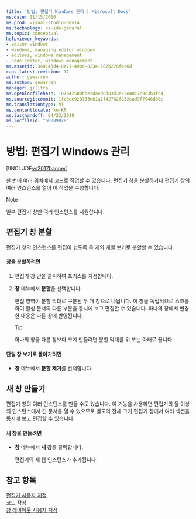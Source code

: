 ```yaml
---
title: '방법: 편집기 Windows 관리 | Microsoft Docs'
ms.date: 11/15/2016
ms.prod: visual-studio-dev14
ms.technology: vs-ide-general
ms.topic: conceptual
helpviewer_keywords:
- editor windows
- windows, managing editor windows
- editors, windows management
- Code Editor, windows management
ms.assetid: 340143d4-8a71-490d-823e-162b276f4c6d
caps.latest.revision: 17
author: gewarren
ms.author: gewarren
manager: jillfra
ms.openlocfilehash: 107b42500bbe2daed0d03d3e23e4817c9c3b3fc4
ms.sourcegitcommit: 1fc6ee928733e61a1f42782f832ead9f7946d00c
ms.translationtype: MT
ms.contentlocale: ko-KR
ms.lasthandoff: 04/22/2019
ms.locfileid: "60089928"
---
```

# <a name="how-to-manage-editor-windows"></a>방법: 편집기 Windows 관리
[!INCLUDE[vs2017banner](../includes/vs2017banner.md)]

한 번에 여러 위치에서 코드로 작업할 수 있습니다. 편집기 창을 분할하거나 편집기 창의 여러 인스턴스를 열어 이 작업을 수행합니다.  
  
> [!NOTE]
>  일부 편집기 창만 여러 인스턴스를 지원합니다.  
  
## <a name="splitting-an-editor-window"></a>편집기 창 분할  
 편집기 창의 인스턴스를 편집이 쉽도록 두 개의 개별 보기로 분할할 수 있습니다.  
  
#### <a name="to-split-a-pane"></a>창을 분할하려면  
  
1. 편집기 창 안을 클릭하여 포커스를 지정합니다.  
  
2. **창** 메뉴에서 **분할**을 선택합니다.  
  
     편집 영역이 분할 막대로 구분된 두 개 창으로 나뉩니다. 이 창을 독립적으로 스크롤하여 활성 문서의 다른 부분을 동시에 보고 편집할 수 있습니다. 하나의 창에서 변경한 내용은 다른 창에 반영됩니다.  
  
    > [!TIP]
    >  하나의 창을 다른 창보다 크게 만들려면 분할 막대를 위 또는 아래로 끕니다.  
  
#### <a name="to-return-to-single-pane-view"></a>단일 창 보기로 돌아가려면  
  
- **창** 메뉴에서 **분할 제거**를 선택합니다.  
  
## <a name="creating-new-windows"></a>새 창 만들기  
 편집기 창의 여러 인스턴스를 만들 수도 있습니다. 이 기능을 사용하면 편집기의 둘 이상의 인스턴스에서 긴 문서를 열 수 있으므로 별도의 전체 크기 편집기 창에서 여러 섹션을 동시에 보고 편집할 수 있습니다.  
  
#### <a name="to-create-a-new-window"></a>새 창을 만들려면  
  
- **창** 메뉴에서 **새 창**을 클릭합니다.  
  
     편집기의 새 탭 인스턴스가 추가됩니다.  
  
## <a name="see-also"></a>참고 항목  
 [편집기 사용자 지정](../ide/customizing-the-editor.md)   
 [코드 작성](../ide/writing-code-in-the-code-and-text-editor.md)   
 [창 레이아웃 사용자 지정](../ide/customizing-window-layouts-in-visual-studio.md)
